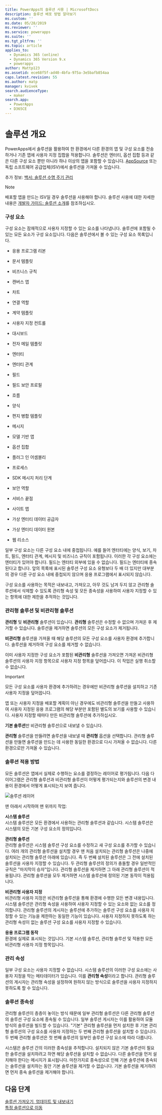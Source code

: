 ```yaml
---
title: PowerApps의 솔루션 사용 | MicrosoftDocs
description: 솔루션 배포 방법 알아보기
ms.custom: ''
ms.date: 05/28/2019
ms.reviewer: ''
ms.service: powerapps
ms.suite: ''
ms.tgt_pltfrm: ''
ms.topic: article
applies_to:
  - Dynamics 365 (online)
  - Dynamics 365 Version 9.x
  - powerapps
author: Mattp123
ms.assetid: ece68f5f-ad40-4bfa-975a-3e5bafb854aa
caps.latest.revision: 55
ms.author: matp
manager: kvivek
search.audienceType:
  - maker
search.app:
  - PowerApps
  - D365CE
---
```

   
# <a name="solutions-overview"></a>솔루션 개요  

  PowerApps에서 솔루션을 활용하여 한 환경에서 다른 환경의 앱 및 구성 요소를 전송하거나 기존 앱에 사용자 지정 집합을 적용합니다. 솔루션은 엔터티, 옵션 집합 등과 같은 다른 구성 요소 뿐만 아니라 하나 이상의 앱을 포함할 수 있습니다. [AppSource](https://appsource.microsoft.com/) 또는 독립 소프트웨어 공급업체(ISV)에서 솔루션을 가져올 수 있습니다.
  
추가 정보: [백서: 솔루션 수명 주기 관리](https://www.microsoft.com/en-us/download/details.aspx?id=57777)  
  
> [!NOTE]
>  배포할 앱을 만드는 ISV일 경우 솔루션을 사용해야 합니다. 솔루션 사용에 대한 자세한 내용은 [개발자 가이드: 솔루션 소개](/powerapps/developer/common-data-service/introduction-solutions)를 참조하십시오.  
  

<a name="BKMK_SolutionComponents"></a>   
### <a name="components"></a>구성 요소  
 구성 요소는 잠재적으로 사용자 지정할 수 있는 요소를 나타냅니다. 솔루션에 포함될 수 있는 모든 요소가 구성 요소입니다. 다음은 솔루션에서 볼 수 있는 구성 요소 목록입니다.  
  
-   응용 프로그램 리본  
  
-   문서 템플릿  
  
-   비즈니스 규칙  

-   캔버스 앱 
  
-   차트  
  
-   연결 역할  
  
-   계약 템플릿  
 
-   사용자 지정 컨트롤
  
-   대시보드  
  
-   전자 메일 템플릿  
  
-   엔터티  
  
-   엔터티 관계  
  
-   필드  
  
-   필드 보안 프로필  

-   흐름
  
-   양식  
  
-   편지 병합 템플릿  
  
-   메시지  

-   모델 기반 앱
  
-   옵션 집합  
  
-   플러그 인 어셈블리  
  
-   프로세스  
  
-   SDK 메시지 처리 단계  
  
-   보안 역할  
  
-   서비스 끝점  
  
-   사이트 맵  

-   가상 엔터티 데이터 공급자

-   가상 엔터티 데이터 원본
  
-   웹 리소스  
  
 일부 구성 요소는 다른 구성 요소 내에 중첩됩니다. 예를 들어 엔터티에는 양식, 보기, 차트, 필드, 엔터티 관계, 메시지 및 비즈니스 규칙이 포함됩니다. 이러한 각 구성 요소에는 엔터티가 있어야 합니다. 필드는 엔터티 외부에 있을 수 없습니다. 필드는 엔터티에 종속된다고 합니다. 앞의 목록에 표시된 솔루션 구성 요소 유형보다 두 배 더 있지만 대부분의 경우 다른 구성 요소 내에 중첩되지 않으며 응용 프로그램에서 표시되지 않습니다.  
  
 구성 요소를 사용하는 목적은 내보내고, 가져오고, 아무 것도 남겨 두지 않고 관리형 솔루션에서 삭제할 수 있도록 관리형 속성 및 모든 종속성을 사용하여 사용자 지정할 수 있는 항목에 대한 제한을 추적하는 것입니다.  
  
<a name="BKMK_ManagedAndUnmanagedSolutions"></a>   
### <a name="managed-and-unmanaged-solutions"></a>관리형 솔루션 및 비관리형 솔루션  
 **관리형** 및 **비관리형** 솔루션이 있습니다. **관리형** 솔루션은 수정할 수 없으며 가져온 후 제거할 수 있습니다. 솔루션을 제거하면 솔루션의 모든 구성 요소가 제거됩니다.  
  
 **비관리형** 솔루션을 가져올 때 해당 솔루션의 모든 구성 요소를 사용자 환경에 추가합니다. 솔루션을 제거하여 구성 요소를 제거할 수 없습니다.  
  
 이미 사용자 지정한 구성 요소가 포함된 **비관리형** 솔루션을 가져오면 가져온 비관리형 솔루션의 사용자 지정 항목으로 사용자 지정 항목을 덮어씁니다. 이 작업은 실행 취소할 수 없습니다.  
  
> [!IMPORTANT]
>  모든 구성 요소를 사용자 환경에 추가하려는 경우에만 비관리형 솔루션을 설치하고 기존 사용자 지정을 덮어씁니다.  
  
 앱 또는 사용자 지정을 배포할 계획이 아닌 경우에도 비관리형 솔루션을 만들고 사용하여 사용자 지정된 응용 프로그램의 해당 부분만 포함된 별도의 보기를 사용할 수 있습니다. 사용자 지정할 때마다 만든 비관리형 솔루션에 추가하십시오.  
  
 **기본 솔루션**만 비관리형 솔루션으로 내보낼 수 있습니다.  
  
 **관리형** 솔루션을 만들려면 솔루션을 내보낼 때 **관리형** 옵션을 선택합니다. 관리형 솔루션을 만들면 솔루션을 만드는 데 사용한 동일한 환경으로 다시 가져올 수 없습니다. 다른 환경으로만 가져올 수 있습니다.  
  
<a name="BKMK_HowSolutionsAreApplied"></a>   
### <a name="how-solutions-are-applied"></a>솔루션 적용 방법  
 모든 솔루션은 앱에서 실제로 수행하는 요소를 결정하는 레이어로 평가됩니다. 다음 다이어그램은 관리형 솔루션과 비관리형 솔루션이 어떻게 평가되는지와 솔루션의 변경 내용이 환경에서 어떻게 표시되는지 보여 줍니다.  
  
 ![솔루션 레이어](media/solution-layering.png "솔루션 레이어")  
  
 맨 아래서 시작하여 맨 위까지 작업:  
  
 **시스템 솔루션**  
 시스템 솔루션은 모든 환경에서 사용하는 관리형 솔루션과 같습니다. 시스템 솔루션은 시스템의 모든 기본 구성 요소의 정의입니다.  
  
 **관리형 솔루션**  
 관리형 솔루션은 시스템 솔루션 구성 요소를 수정하고 새 구성 요소를 추가할 수 있습니다. 여러 개의 관리형 솔루션을 설치할 경우 맨 처음 설치되는 관리형 솔루션은 나중에 설치되는 관리형 솔루션 아래에 있습니다. 즉 두 번째 설치된 솔루션은 그 전에 설치된 솔루션을 사용자 지정할 수 있습니다. 두 관리형 솔루션의 정의가 충돌할 경우 일반적인 규칙은 "마지막이 승자"입니다. 관리형 솔루션을 제거하면 그 아래 관리형 솔루션이 적용됩니다. 관리형 솔루션을 모두 제거하면 시스템 솔루션에 정의된 기본 동작이 적용됩니다.  
  
 **비관리형 사용자 지정**  
 비관리형 사용자 지정은 비관리형 솔루션을 통해 환경에 수행한 모든 변경 내용입니다. 시스템 솔루션은 관리형 속성을 사용하여 사용자 지정할 수 있는 요소와 없는 요소를 정의합니다. 관리형 솔루션의 게시자는 솔루션에 추가하는 솔루션 구성 요소를 사용자 지정할 수 있는 기능을 제한하는 동일한 기능이 있습니다. 사용자 지정하지 못하도록 하는 관리형 속성이 없는 솔루션 구성 요소를 사용자 지정할 수 있습니다.  
  
 **응용 프로그램 동작**  
 환경에 실제로 표시되는 것입니다. 기본 시스템 솔루션, 관리형 솔루션 및 적용한 모든 비관리형 사용자 지정 항목입니다.  
  
<a name="BKMK_ManagedProperties"></a>   
### <a name="managed-properties"></a>관리 속성  
 일부 구성 요소는 사용자 지정할 수 없습니다. 시스템 솔루션의 이러한 구성 요소에는 사용자 지정을 막는 메타데이터가 있습니다. 이를 **관리형 속성**이라고 합니다. 관리형 솔루션의 게시자는 관리형 속성을 설정하여 원하지 않는 방식으로 솔루션을 사용자 지정하지 못하도록 할 수 있습니다.  
  
<a name="BKMK_Dependencies"></a>   
### <a name="solution-dependencies"></a>솔루션 종속성  
 관리형 솔루션이 층층이 놓이는 방식 때문에 일부 관리형 솔루션은 다른 관리형 솔루션의 솔루션 구성 요소에 종속될 수 있습니다. 일부 솔루션 게시자는 이를 활용하여 모듈 방식의 솔루션을 빌드할 수 있습니다. "기본" 관리형 솔루션을 먼저 설치한 후 기본 관리형 솔루션의 구성 요소를 사용자 지정하는 두 번째 관리형 솔루션을 설치할 수 있습니다. 두 번째 관리형 솔루션은 첫 번째 솔루션의 일부인 솔루션 구성 요소에 따라 다릅니다.  
  
 시스템은 솔루션 간의 이러한 종속성을 추적합니다. 설치되지 않은 기본 솔루션이 필요한 솔루션을 설치하려고 하면 해당 솔루션을 설치할 수 없습니다. 다른 솔루션을 먼저 설치해야 한다는 메시지가 표시됩니다. 마찬가지로 종속성으로 인해 기본 솔루션에 종속되는 솔루션을 설치하는 동안 기본 솔루션을 제거할 수 없습니다. 기본 솔루션을 제거하려면 먼저 종속 솔루션을 제거해야 합니다.  
  
  
## <a name="next-steps"></a>다음 단계  
[솔루션 가져오기, 업데이트 및 내보내기](import-update-export-solutions.md) <br/>
[특정 솔루션으로 이동](navigate-specific-solution.md)
 
